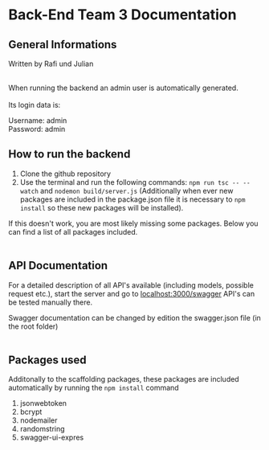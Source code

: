 # Back-End Team 3 Documentation

## General Informations
Written by Rafi und Julian <br />

<br />
When running the backend an admin user is automatically generated. <br /><br />
Its login data  is: 
<br />

Username: admin
<br />
Password: admin


## How to run the backend
1. Clone the github repository
2. Use the terminal and run the following commands:
	```npm run tsc -- --watch``` and
	```nodemon build/server.js```
	(Additionally when ever new packages are included in the package.json file it is necessary to ```npm install``` 
	so these new packages will be installed).


If this doesn't work, you are most likely missing some packages. Below you can find a list of all packages included.
<br />
<br />
## API Documentation
For a detailed description of all API's available (including models, possible request etc.), start the server and go to [localhost:3000/swagger](http://localhost:3000/swagger/)
API's can be tested manually there.

Swagger documentation can be changed by edition the swagger.json file (in the root folder)
<br /><br />
## Packages used

Additonally to the scaffolding packages, these packages are included automatically by running the ```npm install``` command

1. jsonwebtoken
2. bcrypt
3. nodemailer
4. randomstring
5. swagger-ui-expres
